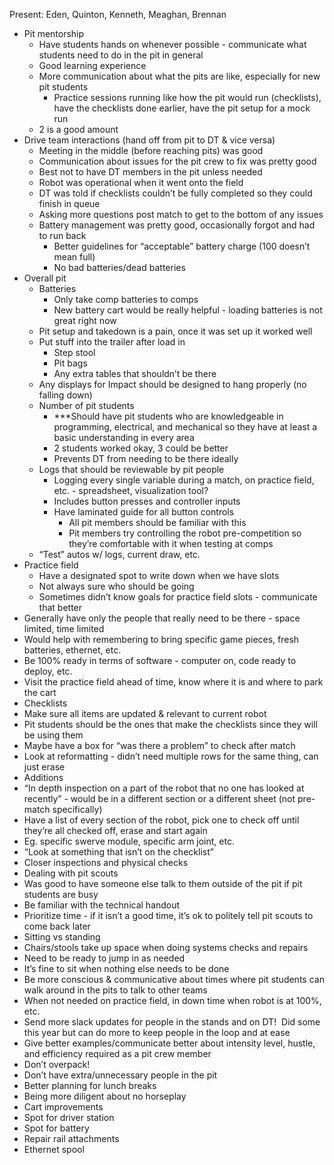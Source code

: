 Present: Eden, Quinton, Kenneth, Meaghan, Brennan

  
- Pit mentorship
	- Have students hands on whenever possible - communicate what students need to do in the pit in general
	- Good learning experience
	- More communication about what the pits are like, especially for new pit students
		- Practice sessions running like how the pit would run (checklists), have the checklists done earlier, have the pit setup for a mock run
	- 2 is a good amount
- Drive team interactions (hand off from pit to DT & vice versa)
	- Meeting in the middle (before reaching pits) was good
	- Communication about issues for the pit crew to fix was pretty good
	- Best not to have DT members in the pit unless needed
	- Robot was operational when it went onto the field
	- DT was told if checklists couldn’t be fully completed so they could finish in queue
	- Asking more questions post match to get to the bottom of any issues
	- Battery management was pretty good, occasionally forgot and had to run back
		- Better guidelines for “acceptable” battery charge (100 doesn’t mean full)
		- No bad batteries/dead batteries
- Overall pit
	- Batteries
		- Only take comp batteries to comps
		- New battery cart would be really helpful - loading batteries is not great right now
	- Pit setup and takedown is a pain, once it was set up it worked well
	- Put stuff into the trailer after load in
		- Step stool
		- Pit bags
		- Any extra tables that shouldn’t be there
	- Any displays for Impact should be designed to hang properly (no falling down)
	- Number of pit students
		- ***Should have pit students who are knowledgeable in programming, electrical, and mechanical so they have at least a basic understanding in every area
		- 2 students worked okay, 3 could be better
		- Prevents DT from needing to be there ideally
	- Logs that should be reviewable by pit people
		- Logging every single variable during a match, on practice field, etc. - spreadsheet, visualization tool?
		- Includes button presses and controller inputs
		- Have laminated guide for all button controls
			- All pit members should be familiar with this
			- Pit members try controlling the robot pre-competition so they’re comfortable with it when testing at comps
	- “Test” autos w/ logs, current draw, etc.
- Practice field
	- Have a designated spot to write down when we have slots
	- Not always sure who should be going
	- Sometimes didn’t know goals for practice field slots - communicate that better
- Generally have only the people that really need to be there - space limited, time limited
- Would help with remembering to bring specific game pieces, fresh batteries, ethernet, etc.
- Be 100% ready in terms of software - computer on, code ready to deploy, etc.
- Visit the practice field ahead of time, know where it is and where to park the cart
- Checklists
- Make sure all items are updated & relevant to current robot
- Pit students should be the ones that make the checklists since they will be using them
- Maybe have a box for “was there a problem” to check after match
- Look at reformatting - didn’t need multiple rows for the same thing, can just erase
- Additions
- “In depth inspection on a part of the robot that no one has looked at recently” - would be in a different section or a different sheet (not pre-match specifically)
- Have a list of every section of the robot, pick one to check off until they’re all checked off, erase and start again
- Eg. specific swerve module, specific arm joint, etc.
- “Look at something that isn’t on the checklist”
- Closer inspections and physical checks
- Dealing with pit scouts
- Was good to have someone else talk to them outside of the pit if pit students are busy
- Be familiar with the technical handout
- Prioritize time - if it isn’t a good time, it’s ok to politely tell pit scouts to come back later
- Sitting vs standing
- Chairs/stools take up space when doing systems checks and repairs
- Need to be ready to jump in as needed
- It’s fine to sit when nothing else needs to be done
- Be more conscious & communicative about times where pit students can walk around in the pits to talk to other teams
- When not needed on practice field, in down time when robot is at 100%, etc.
- Send more slack updates for people in the stands and on DT!  Did some this year but can do more to keep people in the loop and at ease
- Give better examples/communicate better about intensity level, hustle, and efficiency required as a pit crew member
- Don’t overpack!
- Don’t have extra/unnecessary people in the pit
- Better planning for lunch breaks
- Being more diligent about no horseplay
- Cart improvements
- Spot for driver station
- Spot for battery
- Repair rail attachments
- Ethernet spool


